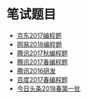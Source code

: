 笔试题目
====
* [京东2017编程题](https://github.com/Tramac/NewCoder/tree/master/JingDong2017)
* [网易2018编程题](https://github.com/Tramac/NewCoder/tree/master/WangYi2018)
* [腾讯2017秋编程题](https://github.com/Tramac/NewCoder/tree/master/Tencent2017)
* [腾讯2017春编程题](https://github.com/Tramac/NewCoder/tree/master/Tencent2017Spring)
* [腾讯2016研发](https://github.com/Tramac/NewCoder/tree/master/Tencent2016)
* [百度2017春编程题](https://github.com/Tramac/NewCoder/tree/master/BaiDu2017Spring)
* [今日头条2018春第一批](https://github.com/Tramac/NewCoder/tree/master/TouTiao2018Spring-1)
